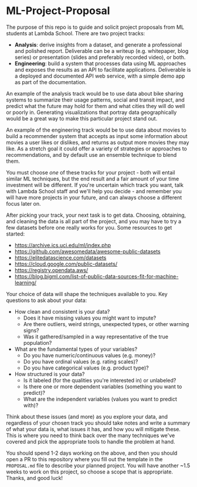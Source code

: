 # ML-Project-Proposal

The purpose of this repo is to guide and solicit project proposals from ML
students at Lambda School. There are two project tracks:

- **Analysis**: derive insights from a dataset, and generate a professional and
polished report. Deliverable can be a writeup (e.g. whitepaper, blog series) or
presentation (slides and preferably recorded video), or both.
- **Engineering**: build a system that processes data using ML approaches and
exposes the results as an API to facilitate applications. Deliverable is a
deployed and documented API web service, with a simple demo app as part of the
documentation.

An example of the analysis track would be to use data about bike sharing systems
to summarize their usage patterns, social and transit impact, and predict what
the future may hold for them and what cities they will do well or poorly in.
Generating visualizations that portray data geographically would be a great way
to make this particular project stand out.

An example of the engineering track would be to use data about movies to build a
recommender system that accepts as input some information about movies a user
likes or dislikes, and returns as output more movies they may like. As a stretch
goal it could offer a variety of strategies or approaches to recommendations,
and by default use an ensemble technique to blend them.

You must choose *one* of these tracks for your project - both will entail
similar ML techniques, but the end result and a fair amount of your time
investment will be different. If you're uncertain which track you want, talk
with Lambda School staff and we'll help you decide - and remember you will have
more projects in your future, and can always choose a different focus later on.

After picking your track, your next task is to get data. Choosing, obtaining,
and cleaning the data is all part of the project, and you may have to try a few
datasets before one really works for you. Some resources to get started:

- https://archive.ics.uci.edu/ml/index.php
- https://github.com/awesomedata/awesome-public-datasets
- https://elitedatascience.com/datasets
- https://cloud.google.com/public-datasets/
- https://registry.opendata.aws/
- https://blog.bigml.com/list-of-public-data-sources-fit-for-machine-learning/

Your choice of data will shape the techniques available to you. Key questions to
ask about your data:

- How clean and consistent is your data?
  - Does it have missing values you might want to impute?
  - Are there outliers, weird strings, unexpected types, or other warning signs?
  - Was it gathered/sampled in a way representative of the true population?
- What are the fundamental types of your variables?
  - Do you have numeric/continuous values (e.g. money)?
  - Do you have ordinal values (e.g. rating scales)?
  - Do you have categorical values (e.g. product type)?
- How structured is your data?
  - Is it labeled (for the qualities you're interested in) or unlabeled?
  - Is there one or more dependent variables (something you want to predict)?
  - What are the independent variables (values you want to predict with)?

Think about these issues (and more) as you explore your data, and regardless of
your chosen track you should take notes and write a summary of what your data
is, what issues it has, and how you will mitigate these. This is where you need
to think back over the many techniques we've covered and pick the appropriate
tools to handle the problem at hand.

You should spend 1-2 days working on the above, and then you should open a PR to
this repository where you fill out the template in the `PROPOSAL.md` file to
describe your planned project. You will have another ~1.5 weeks to work on this
project, so choose a scope that is appropriate. Thanks, and good luck!
